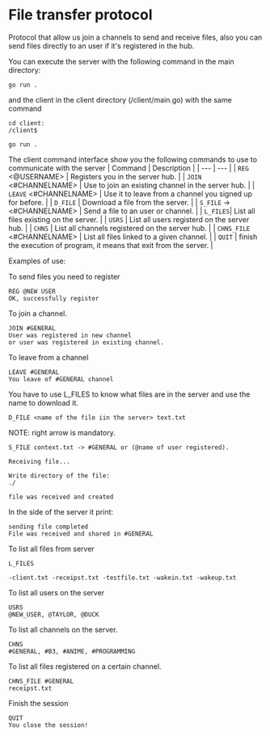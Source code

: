 # File transfer protocol

Protocol that allow us join a channels to send and receive files, also you can send files directly to an user if it's registered in the hub.

You can execute the server with the following command in the main directory:

```
go run .
```

and the client in the client directory (/client/main.go) with the same command

```
cd client:
/client$
```
```
go run .
```

The client command interface show you the following commands to use to communicate with the server
| Command | Description |
| --- | --- |
| `REG` <@USERNAME> | Registers you in the server hub. |
| `JOIN` <#CHANNELNAME> | Use to join an existing channel in the server hub. |
| `LEAVE` <#CHANNELNAME> | Use it to leave from a channel you signed up for before. |
| `D_FILE` <nameOfFile> | Download a file from the server. |
| `S_FILE` <nameOfFile> -> <#CHANNELNAME> | Send a file to an user or channel. |
| `L_FILES`|  List all files existing on the server. |
| `USRS` |  List all users registerd on the server hub. |
| `CHNS` |  List all channels registered on the server hub. |
| `CHNS_FILE` <#CHANNELNAME> | List all files linked to a given channel. |
| `QUIT` | finish the execution of program, it means that exit from the server. |


Examples of use:

To send files you need to register
```
REG @NEW USER
OK, successfully register
```
To join a channel.
```
JOIN #GENERAL
User was registered in new channel
or user was registered in existing channel.
```

To leave from a channel
```
LEAVE #GENERAL
You leave of #GENERAL channel
```

You have to use L_FILES to know what files are in the server and use the name to download it.
```
D_FILE <name of the file iin the server> text.txt
```

NOTE: right arrow is mandatory.
```
S_FILE context.txt -> #GENERAL or (@name of user registered).

Receiving file...

Write directory of the file:
./

file was received and created
```

In the side of the server it print:
```
sending file completed 
File was received and shared in #GENERAL
```

To list all files from server
```
L_FILES

-client.txt -receipst.txt -testfile.txt -wakein.txt -wakeup.txt
```

To list all users on the server
```
USRS
@NEW_USER, @TAYLOR, @DUCK
```
To list all channels on the server.
```
CHNS
#GENERAL, #B3, #ANIME, #PROGRAMMING
```
To list all files registered on a certain channel.
```
CHNS_FILE #GENERAL
receipst.txt
```
Finish the session
```
QUIT
You close the session!
```
